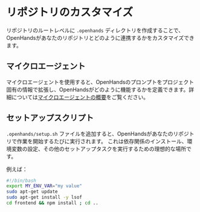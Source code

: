 # リポジトリのカスタマイズ

リポジトリのルートレベルに `.openhands` ディレクトリを作成することで、OpenHandsがあなたのリポジトリとどのように連携するかをカスタマイズできます。

## マイクロエージェント

マイクロエージェントを使用すると、OpenHandsのプロンプトをプロジェクト固有の情報で拡張し、OpenHandsがどのように機能するかを定義できます。詳細については[マイクロエージェントの概要](../prompting/microagents-overview)をご覧ください。


## セットアップスクリプト
`.openhands/setup.sh` ファイルを追加すると、OpenHandsがあなたのリポジトリで作業を開始するたびに実行されます。
これは依存関係のインストール、環境変数の設定、その他のセットアップタスクを実行するための理想的な場所です。

例えば：
```bash
#!/bin/bash
export MY_ENV_VAR="my value"
sudo apt-get update
sudo apt-get install -y lsof
cd frontend && npm install ; cd ..
```